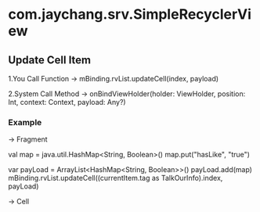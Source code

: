 # com.jaychang.srv.SimpleRecyclerView

## Update Cell Item

1.You Call Function -> mBinding.rvList.updateCell(index, payload)

2.System Call Method -> onBindViewHolder(holder: ViewHolder, position: Int, context: Context, payload: Any?)

### Example

 -> Fragment

val map = java.util.HashMap<String, Boolean>()
map.put("hasLike", "true")

var payLoad = ArrayList<HashMap<String, Boolean>>()
payLoad.add(map)
mBinding.rvList.updateCell((currentItem.tag as TalkOurInfo).index, payLoad)

 -> Cell
 
 
